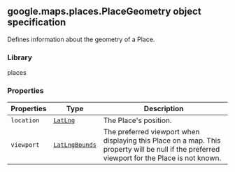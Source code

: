 <h2 id="PlaceGeometry">
google.maps.places.PlaceGeometry
object specification
</h2><p>Defines information about the geometry of a Place.</p><h3 id="devsite_header_284">Library</h3><p>places</p><h3 id="devsite_header_285">Properties</h3><table summary="interface PlaceGeometry - Properties" width="100%">
<thead>
<tr><th>Properties</th>
<th>Type</th>
<th>Description</th>
</tr></thead>
<tbody>
<tr>
<td><code>location</code></td>
<td><code><a href="https://github.com/amenadiel/google-maps-documentation/blob/master/docs/google.maps.LatLng.md">LatLng</a></code></td>
<td>The Place's position.</td>
</tr>
<tr>
<td><code>viewport</code></td>
<td><code><a href="https://github.com/amenadiel/google-maps-documentation/blob/master/docs/google.maps.LatLngBounds.md">LatLngBounds</a></code></td>
<td>The preferred viewport when displaying this Place on a map. This property will be null if the preferred viewport for the Place is not known.</td>
</tr>
</tbody>
</table>